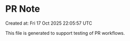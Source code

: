 # PR Note

Created at: Fri 17 Oct 2025 22:05:57 UTC

This file is generated to support testing of PR workflows.
